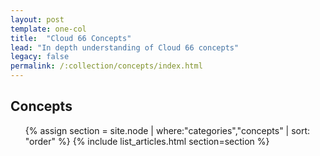 ```yaml
---
layout: post
template: one-col
title:  "Cloud 66 Concepts"
lead: "In depth understanding of Cloud 66 concepts"
legacy: false
permalink: /:collection/concepts/index.html
---
```


<div class="Toc Toc--howto">
    <h2>Concepts</h2>
    <ul>
    {% assign section = site.node | where:"categories","concepts" | sort: "order" %}
    {% include list_articles.html section=section %}
    </ul>

</div><!--/.Toc-->


